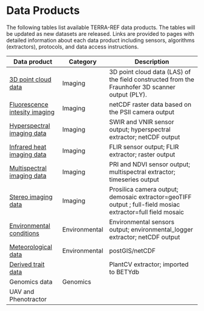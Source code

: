 # Data Products

The following tables list available TERRA-REF data products. The tables will be updated as new datasets are released.  Links are provided to pages with detailed information about each data product including sensors, algorithms (extractors), protocols, and data access instructions.

| Data product | Category | Description |
| --- | --- | --- |
| [3D point cloud data](/point-cloud-data.md) | Imaging | 3D point cloud data (LAS) of the field constructed from the Fraunhofer 3D scanner output (PLY). |
| [Fluorescence intesity imaging](/fluorescence-intensity-imaging.md) | Imaging | netCDF raster data based on the PSII camera output |
| [Hyperspectral imaging data](/hyperspectral-imaging-data.md) | Imaging | SWIR and VNIR sensor output; hyperspectral extractor; netCDF output |
| [Infrared heat imaging data](/infrared.md) | Imaging | FLIR sensor output; FLIR extractor; raster output |
| [Multispectral imaging data](/multispectral-imaging-data.md) | Imaging | PRI and NDVI sensor output; multispectral extractor; timeseries output |
| [Stereo imaging data](/stereo-imaging.md) | Imaging | Prosilica camera output; demosaic extractor=geoTIFF output ; full-field mosiac extractor=full field mosaic|
| [Environmental conditions](/environmental-conditions-data.md) | Environmental | Environmental sensors output; environmental\_logger extractor; netCDF output |
| [Meteorological data](/meteorological-data.md) | Environmental | postGIS/netCDF | 
| [Derived trait data](/trait-data.md) |  | PlantCV extractor; imported to BETYdb |
| Genomics data | Genomics |  |
| UAV and Phenotractor |  |  |

